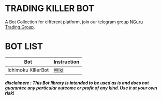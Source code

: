 # TRADING KILLER BOT
A Bot Collection for different platform, join our telegram group [NGuru Trading Group](https://t.me/nGuruTrading).

# BOT LIST
Bot | Instruction 
------------ | -------------
Ichimoku KillerBot | [Wiki](https://github.com/AndreaDev3D/Trading-KillerBot/wiki/Ichimoku-KillerBot)

##### disclaimere : This Bot library is intended to be used as is and does not guarantee any particular outcome or profit of any kind. Use it at your own risk!
